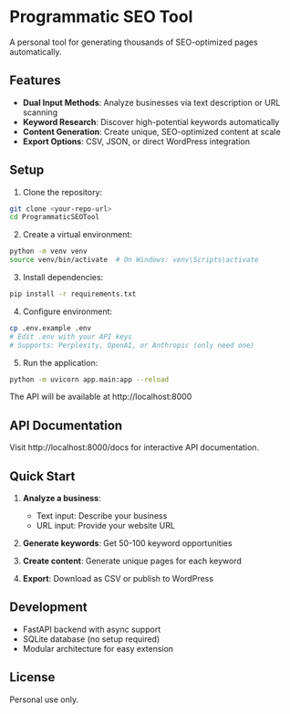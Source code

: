 # Programmatic SEO Tool

A personal tool for generating thousands of SEO-optimized pages automatically.

## Features

- **Dual Input Methods**: Analyze businesses via text description or URL scanning
- **Keyword Research**: Discover high-potential keywords automatically
- **Content Generation**: Create unique, SEO-optimized content at scale
- **Export Options**: CSV, JSON, or direct WordPress integration

## Setup

1. Clone the repository:
```bash
git clone <your-repo-url>
cd ProgrammaticSEOTool
```

2. Create a virtual environment:
```bash
python -m venv venv
source venv/bin/activate  # On Windows: venv\Scripts\activate
```

3. Install dependencies:
```bash
pip install -r requirements.txt
```

4. Configure environment:
```bash
cp .env.example .env
# Edit .env with your API keys
# Supports: Perplexity, OpenAI, or Anthropic (only need one)
```

5. Run the application:
```bash
python -m uvicorn app.main:app --reload
```

The API will be available at http://localhost:8000

## API Documentation

Visit http://localhost:8000/docs for interactive API documentation.

## Quick Start

1. **Analyze a business**:
   - Text input: Describe your business
   - URL input: Provide your website URL

2. **Generate keywords**: Get 50-100 keyword opportunities

3. **Create content**: Generate unique pages for each keyword

4. **Export**: Download as CSV or publish to WordPress

## Development

- FastAPI backend with async support
- SQLite database (no setup required)
- Modular architecture for easy extension

## License

Personal use only.